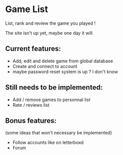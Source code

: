 # Game List

List, rank and review the game you played !

The site isn't up yet, maybe one day it will.

## Current features:
  - Add, edit and delete game from global database
  - Create and connect to account
  - maybe password reset system is up ? I don't know

## Still needs to be implemented:
  - Add / remove games to personnal list
  - Rate / reviews list

## Bonus features:
(some ideas that won't necessary be implemented)
  - Follow accounts like on letterboxd
  - Forum
